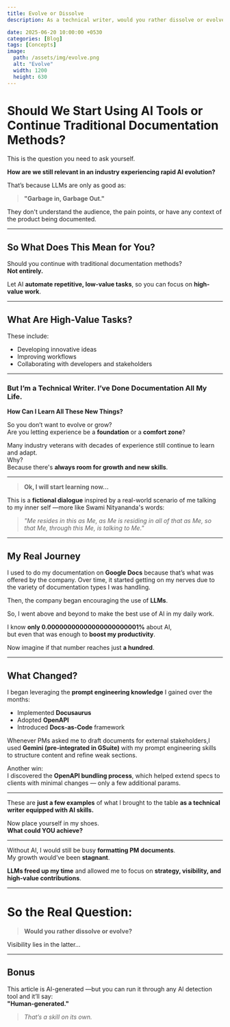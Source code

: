 ```yaml
---
title: Evolve or Dissolve
description: As a technical writer, would you rather dissolve or evolve?

date: 2025-06-20 10:00:00 +0530
categories: [Blog]
tags: [Concepts]
image:
  path: /assets/img/evolve.png
  alt: "Evolve"
  width: 1200
  height: 630
---
```


# Should We Start Using AI Tools or Continue Traditional Documentation Methods?

This is the question you need to ask yourself.

**How are we still relevant in an industry experiencing rapid AI evolution?**

That’s because LLMs are only as good as:  
> **"Garbage in, Garbage Out."**

They don't understand the audience, the pain points, or have any context of the product being documented.

---

## So What Does This Mean for You?

Should you continue with traditional documentation methods?  
**Not entirely.**

Let AI **automate repetitive, low-value tasks**, so you can focus on **high-value work**.

---

## What Are High-Value Tasks?

These include:

- Developing innovative ideas  
- Improving workflows  
- Collaborating with developers and stakeholders

---

### But I’m a Technical Writer. I’ve Done Documentation All My Life.  
**How Can I Learn All These New Things?**

So you don’t want to evolve or grow?  
Are you letting experience be a **foundation** or a **comfort zone**?

Many industry veterans with decades of experience still continue to learn and adapt.  
Why?  
Because there's **always room for growth and new skills**.

---

> **Ok, I will start learning now...**

This is a **fictional dialogue** inspired by a real-world scenario of me talking to my inner self —more like Swami Nityananda's words:

> _"Me resides in this as Me, as Me is residing in all of that as Me, so that Me, through this Me, is talking to Me."_

---

## My Real Journey

I used to do my documentation on **Google Docs** because that’s what was offered by the company. Over time, it started getting on my nerves due to the variety of documentation types I was handling.

Then, the company began encouraging the use of **LLMs**.

So, I went above and beyond to make the best use of AI in my daily work.

I know **only 0.00000000000000000000001%** about AI,  
but even that was enough to **boost my productivity**.

Now imagine if that number reaches just **a hundred**.

---

## What Changed?

I began leveraging the **prompt engineering knowledge** I gained over the months:

- Implemented **Docusaurus**  
- Adopted **OpenAPI**  
- Introduced **Docs-as-Code** framework

Whenever PMs asked me to draft documents for external stakeholders,I used **Gemini (pre-integrated in GSuite)** with my prompt engineering skills  
to structure content and refine weak sections.

Another win:  
I discovered the **OpenAPI bundling process**, which helped extend specs to clients with minimal changes — only a few additional params.

---

These are **just a few examples** of what I brought to the table **as a technical writer equipped with AI skills.**

Now place yourself in my shoes.  
**What could YOU achieve?**

---

Without AI, I would still be busy **formatting PM documents**.  
My growth would’ve been **stagnant**.

**LLMs freed up my time** and allowed me to focus on **strategy, visibility, and high-value contributions**.

---

# So the Real Question:

> **Would you rather dissolve or evolve?**

Visibility lies in the latter...

---

## Bonus

This article is AI-generated —but you can run it through any AI detection tool and it’ll say:  
**"Human-generated."**

> _That’s a skill on its own._

